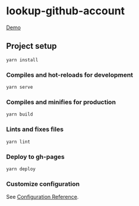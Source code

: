 # lookup-github-account

[Demo](https://httvhutceoscop.github.io/lookup-github-account/)

## Project setup
```
yarn install
```

### Compiles and hot-reloads for development
```
yarn serve
```

### Compiles and minifies for production
```
yarn build
```

### Lints and fixes files
```
yarn lint
```

### Deploy to gh-pages
```
yarn deploy
```

### Customize configuration
See [Configuration Reference](https://cli.vuejs.org/config/).
